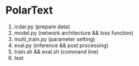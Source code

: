 # PolarText
 1. icdar.py (prepare data)
 2. model.py (network architecture && loss function)
 3. multi_train.py (parameter setting)
 4. eval.py (inference && post processing)
 5. train.sh && eval.sh (command line)
 6. test
